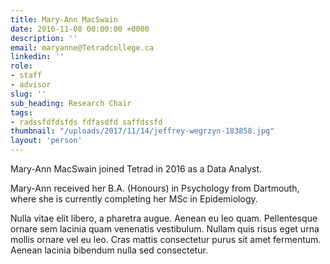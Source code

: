 ```yaml
---
title: Mary-Ann MacSwain
date: 2016-11-08 00:00:00 +0000
description: ''
email: maryanne@Tetradcollege.ca
linkedin: ''
role:
- staff
- advisor
slug: ''
sub_heading: Research Chair
tags:
- radssfdfdsfds fdfasdfd saffdssfd
thumbnail: "/uploads/2017/11/14/jeffrey-wegrzyn-183858.jpg"
layout: 'person'
---
```


Mary-Ann MacSwain joined Tetrad in 2016 as a Data Analyst.

Mary-Ann received her B.A. (Honours) in Psychology from Dartmouth, where she is currently completing her MSc in Epidemiology.

Nulla vitae elit libero, a pharetra augue. Aenean eu leo quam. Pellentesque ornare sem lacinia quam venenatis vestibulum. Nullam quis risus eget urna mollis ornare vel eu leo. Cras mattis consectetur purus sit amet fermentum. Aenean lacinia bibendum nulla sed consectetur.

